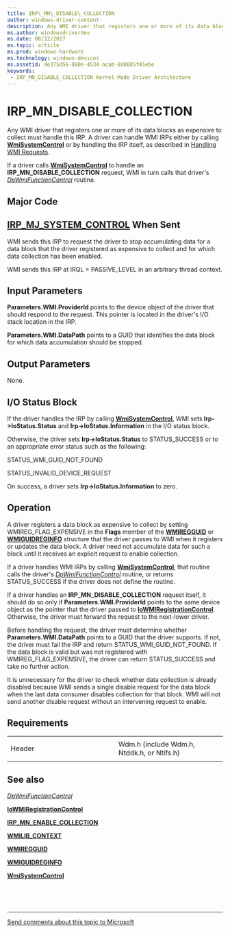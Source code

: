 ```yaml
---
title: IRP\_MN\_DISABLE\_COLLECTION
author: windows-driver-content
description: Any WMI driver that registers one or more of its data blocks as expensive to collect must handle this IRP.
ms.author: windowsdriverdev
ms.date: 08/12/2017
ms.topic: article
ms.prod: windows-hardware
ms.technology: windows-devices
ms.assetid: de375d56-880e-4534-acab-8d0685f45ebe
keywords:
 - IRP_MN_DISABLE_COLLECTION Kernel-Mode Driver Architecture
---
```


# IRP\_MN\_DISABLE\_COLLECTION


Any WMI driver that registers one or more of its data blocks as expensive to collect must handle this IRP. A driver can handle WMI IRPs either by calling [**WmiSystemControl**](https://msdn.microsoft.com/library/windows/hardware/ff565834) or by handling the IRP itself, as described in [Handling WMI Requests](https://msdn.microsoft.com/library/windows/hardware/ff546968).

If a driver calls [**WmiSystemControl**](https://msdn.microsoft.com/library/windows/hardware/ff565834) to handle an **IRP\_MN\_DISABLE\_COLLECTION** request, WMI in turn calls that driver's [*DpWmiFunctionControl*](https://msdn.microsoft.com/library/windows/hardware/ff544094) routine.

Major Code
----------

[**IRP\_MJ\_SYSTEM\_CONTROL**](irp-mj-system-control.md)
When Sent
---------

WMI sends this IRP to request the driver to stop accumulating data for a data block that the driver registered as expensive to collect and for which data collection has been enabled.

WMI sends this IRP at IRQL = PASSIVE\_LEVEL in an arbitrary thread context.

## Input Parameters


**Parameters.WMI.ProviderId** points to the device object of the driver that should respond to the request. This pointer is located in the driver's I/O stack location in the IRP.

**Parameters.WMI.DataPath** points to a GUID that identifies the data block for which data accumulation should be stopped.

## Output Parameters


None.

## I/O Status Block


If the driver handles the IRP by calling [**WmiSystemControl**](https://msdn.microsoft.com/library/windows/hardware/ff565834), WMI sets **Irp-&gt;IoStatus.Status** and **Irp-&gt;IoStatus.Information** in the I/O status block.

Otherwise, the driver sets **Irp-&gt;IoStatus.Status** to STATUS\_SUCCESS or to an appropriate error status such as the following:

STATUS\_WMI\_GUID\_NOT\_FOUND

STATUS\_INVALID\_DEVICE\_REQUEST

On success, a driver sets **Irp-&gt;IoStatus.Information** to zero.

Operation
---------

A driver registers a data block as expensive to collect by setting WMIREG\_FLAG\_EXPENSIVE in the **Flags** member of the [**WMIREGGUID**](https://msdn.microsoft.com/library/windows/hardware/ff565827) or [**WMIGUIDREGINFO**](https://msdn.microsoft.com/library/windows/hardware/ff565811) structure that the driver passes to WMI when it registers or updates the data block. A driver need not accumulate data for such a block until it receives an explicit request to enable collection.

If a driver handles WMI IRPs by calling [**WmiSystemControl**](https://msdn.microsoft.com/library/windows/hardware/ff565834), that routine calls the driver's [*DpWmiFunctionControl*](https://msdn.microsoft.com/library/windows/hardware/ff544094) routine, or returns STATUS\_SUCCESS if the driver does not define the routine.

If a driver handles an **IRP\_MN\_DISABLE\_COLLECTION** request itself, it should do so only if **Parameters.WMI.ProviderId** points to the same device object as the pointer that the driver passed to [**IoWMIRegistrationControl**](https://msdn.microsoft.com/library/windows/hardware/ff550480). Otherwise, the driver must forward the request to the next-lower driver.

Before handling the request, the driver must determine whether **Parameters.WMI.DataPath** points to a GUID that the driver supports. If not, the driver must fail the IRP and return STATUS\_WMI\_GUID\_NOT\_FOUND. If the data block is valid but was not registered with WMIREG\_FLAG\_EXPENSIVE, the driver can return STATUS\_SUCCESS and take no further action.

It is unnecessary for the driver to check whether data collection is already disabled because WMI sends a single disable request for the data block when the last data consumer disables collection for that block. WMI will not send another disable request without an intervening request to enable.

Requirements
------------

<table>
<colgroup>
<col width="50%" />
<col width="50%" />
</colgroup>
<tbody>
<tr class="odd">
<td><p>Header</p></td>
<td>Wdm.h (include Wdm.h, Ntddk.h, or Ntifs.h)</td>
</tr>
</tbody>
</table>

## See also


[*DpWmiFunctionControl*](https://msdn.microsoft.com/library/windows/hardware/ff544094)

[**IoWMIRegistrationControl**](https://msdn.microsoft.com/library/windows/hardware/ff550480)

[**IRP\_MN\_ENABLE\_COLLECTION**](irp-mn-enable-collection.md)

[**WMILIB\_CONTEXT**](https://msdn.microsoft.com/library/windows/hardware/ff565813)

[**WMIREGGUID**](https://msdn.microsoft.com/library/windows/hardware/ff565827)

[**WMIGUIDREGINFO**](https://msdn.microsoft.com/library/windows/hardware/ff565811)

[**WmiSystemControl**](https://msdn.microsoft.com/library/windows/hardware/ff565834)

 

 


--------------------
[Send comments about this topic to Microsoft](mailto:wsddocfb@microsoft.com?subject=Documentation%20feedback%20%5Bkernel\kernel%5D:%20IRP_MN_DISABLE_COLLECTION%20%20RELEASE:%20%288/10/2017%29&body=%0A%0APRIVACY%20STATEMENT%0A%0AWe%20use%20your%20feedback%20to%20improve%20the%20documentation.%20We%20don't%20use%20your%20email%20address%20for%20any%20other%20purpose,%20and%20we'll%20remove%20your%20email%20address%20from%20our%20system%20after%20the%20issue%20that%20you're%20reporting%20is%20fixed.%20While%20we're%20working%20to%20fix%20this%20issue,%20we%20might%20send%20you%20an%20email%20message%20to%20ask%20for%20more%20info.%20Later,%20we%20might%20also%20send%20you%20an%20email%20message%20to%20let%20you%20know%20that%20we've%20addressed%20your%20feedback.%0A%0AFor%20more%20info%20about%20Microsoft's%20privacy%20policy,%20see%20http://privacy.microsoft.com/default.aspx. "Send comments about this topic to Microsoft")


